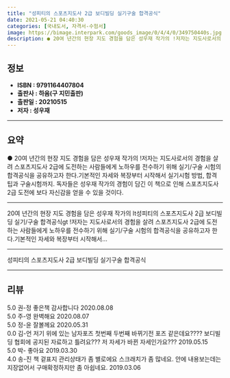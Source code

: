 ```yaml
---
title: "성피티의 스포츠지도사 2급 보디빌딩 실기구술 합격공식"
date: 2021-05-21 04:40:30
categories: [국내도서, 자격서-수험서]
image: https://bimage.interpark.com/goods_image/0/4/4/0/349750440s.jpg
description: ● 20여 년간의 현장 지도 경험을 담은 성우재 작가의 !저자는 지도사로서의 경험을 살려 스포츠지도사 2급에 도전하는 사람들에게 노하우를 전수하기 위해 실기/구술 시험의 합격공식을 공유하고자 한다.기본적인 자세와 복장부터 시작해서 실기시험 방법, 합격 팁과 구술시험까지. 독자들은 성
---
```


## **정보**

- **ISBN : 9791164407804**
- **출판사 : 하움(구 지민출판)**
- **출판일 : 20210515**
- **저자 : 성우재**

------



## **요약**

●  20여 년간의 현장 지도 경험을 담은 성우재 작가의  !저자는 지도사로서의 경험을 살려 스포츠지도사 2급에 도전하는 사람들에게 노하우를 전수하기 위해 실기/구술 시험의 합격공식을 공유하고자 한다.기본적인 자세와 복장부터 시작해서 실기시험 방법, 합격 팁과 구술시험까지. 독자들은 성우재 작가의 경험이 담긴 이 책으로 인해 스포츠지도사 2급 도전에 보다 자신감을 얻을 수 있을 것이다.

------

20여 년간의 현장 지도 경험을 담은 성우재 작가의 lt성피티의 스포츠지도사 2급 보디빌딩 실기/구술 합격공식gt !저자는 지도사로서의 경험을 살려 스포츠지도사 2급에 도전하는 사람들에게 노하우를 전수하기 위해 실기/구술 시험의 합격공식을 공유하고자 한다.기본적인 자세와 복장부터 시작해서... 

------


성피티의 스포츠지도사 2급 보디빌딩 실기구술 합격공식 

------


## **리뷰** 

5.0 권-정 좋은책 감사합니다 2020.08.08 <br/>5.0 주-영 완벽해요 2020.08.07 <br/>5.0 정-윤 잘볼께요 2020.05.31 <br/>0.0 김-언 저기 위에 있는 남자포즈 첫번째 두번째 바뀌기전 포즈 같은데요???? 보디빌딩 협회에 공지된 자료하고 틀려요??? 저 자세가 바뀐 자세인가요??? 2019.05.15 <br/>5.0 박- 좋아요 2019.03.30 <br/>4.0 송-진 책 겉표지 관리상태가 좀 별로에요 스크래치가 좀 많네요. 안에 내용보는데는 지장없어서 구매확정하지만 좀 아쉽네요. 2019.03.06 <br/>